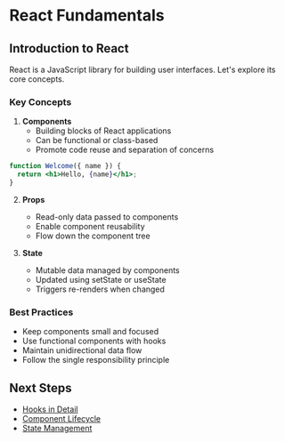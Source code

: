 # React Fundamentals

## Introduction to React

React is a JavaScript library for building user interfaces. Let's explore its core concepts.

### Key Concepts

1. **Components**
   - Building blocks of React applications
   - Can be functional or class-based
   - Promote code reuse and separation of concerns

```jsx
function Welcome({ name }) {
  return <h1>Hello, {name}</h1>;
}
```

2. **Props**
   - Read-only data passed to components
   - Enable component reusability
   - Flow down the component tree

3. **State**
   - Mutable data managed by components
   - Updated using setState or useState
   - Triggers re-renders when changed

### Best Practices

- Keep components small and focused
- Use functional components with hooks
- Maintain unidirectional data flow
- Follow the single responsibility principle

## Next Steps
- [Hooks in Detail](hooks)
- [Component Lifecycle](lifecycle)
- [State Management](state-management)